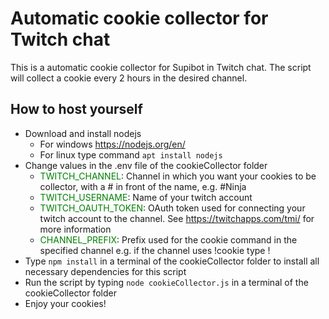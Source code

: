# Automatic cookie collector for Twitch chat
This is a automatic cookie collector for Supibot in Twitch chat. The script will collect a cookie every 2 hours in the desired channel.
## How to host yourself
- Download and install nodejs
    - For windows https://nodejs.org/en/
    - For linux type command ```apt install nodejs```
- Change values in the .env file of the cookieCollector folder
    - <span style="color:green">TWITCH_CHANNEL</span>: Channel in which you want your cookies to be collector, with a # in front of the name, e.g. #Ninja
    - <span style="color:green">TWITCH_USERNAME</span>: Name of your twitch account
    - <span style="color:green">TWITCH_OAUTH_TOKEN</span>: OAuth token used for connecting your twitch account to the channel. See https://twitchapps.com/tmi/ for more information
    - <span style="color:green">CHANNEL_PREFIX</span>: Prefix used for the cookie command in the specified channel e.g. if the channel uses !cookie type !
- Type ```npm install``` in a terminal of the cookieCollector folder to install all necessary dependencies for this script
- Run the script by typing ```node cookieCollector.js``` in a terminal of the cookieCollector folder
- Enjoy your cookies!
